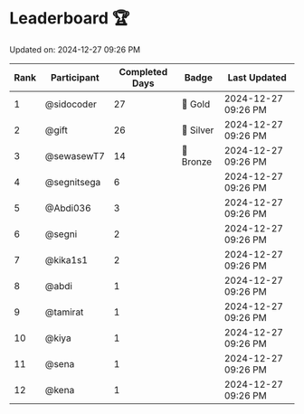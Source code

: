 # Leaderboard 🏆

Updated on: 2024-12-27 09:26 PM

| Rank | Participant       | Completed Days | Badge      | Last Updated         |
|------|-------------------|----------------|------------|----------------------|
| 1    | @sidocoder        | 27             | 🏅 Gold     | 2024-12-27 09:26 PM |
| 2    | @gift             | 26             | 🥈 Silver   | 2024-12-27 09:26 PM |
| 3    | @sewasewT7        | 14             | 🥉 Bronze   | 2024-12-27 09:26 PM |
| 4    | @segnitsega       | 6              |            | 2024-12-27 09:26 PM |
| 5    | @Abdi036          | 3              |            | 2024-12-27 09:26 PM |
| 6    | @segni            | 2              |            | 2024-12-27 09:26 PM |
| 7    | @kika1s1          | 2              |            | 2024-12-27 09:26 PM |
| 8    | @abdi             | 1              |            | 2024-12-27 09:26 PM |
| 9    | @tamirat          | 1              |            | 2024-12-27 09:26 PM |
| 10   | @kiya             | 1              |            | 2024-12-27 09:26 PM |
| 11   | @sena             | 1              |            | 2024-12-27 09:26 PM |
| 12   | @kena             | 1              |            | 2024-12-27 09:26 PM |
